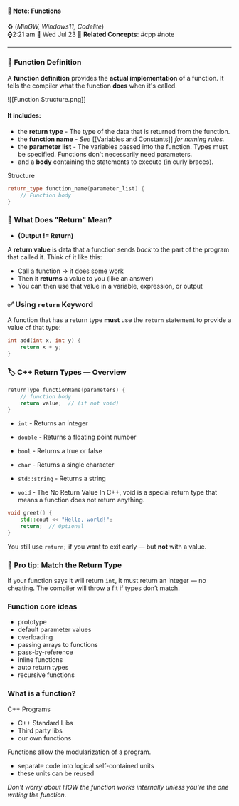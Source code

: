 #### 📝 Note: Functions 
 ♻️ (*MinGW, Windows11, Codelite*)   
 ⌚2:21 am  📆 Wed Jul 23
 🔗 **Related Concepts**: #cpp #note
___

### 🔧 Function Definition

A **function definition** provides the **actual implementation** of a function. It tells the compiler what the function **does** when it's called.

![[Function Structure.png]] 
#### It includes:

- the **return type** - The type of the data that is returned from the function.
- the **function name** - *See* [[Variables and Constants]] *for naming rules.*
- the **parameter list** - The variables passed into the function. Types must be specified. Functions don't necessarily need parameters.
- and a **body** containing the statements to execute (in curly braces).

Structure
```cpp
return_type function_name(parameter_list) {
	// Function body
}
```

### 🔁 What Does "Return" Mean?
- **(Output != Return)**

A **return value** is data that a function sends _back_ to the part of the program that called it. Think of it like this:

- Call a function → it does some work
- Then it **returns** a value to you (like an answer)
- You can then use that value in a variable, expression, or output
### ✅ Using `return` Keyword

A function that has a return type **must** use the `return` statement to provide a value of that type:

```cpp
int add(int x, int y) {
    return x + y;
}
```

###  🏷️ C++ Return Types — Overview

```cpp
returnType functionName(parameters) {
    // function body
    return value;  // (if not void)
}
```

- `int` - Returns an integer 

- `double` - Returns a floating point number

- `bool` - Returns a true or false

- `char` - Returns a single character

- `std::string` - Returns a string

- `void` - The No Return Value
In C++, void is a special return type that means a function does not return anything.

```cpp
void greet() {
	std::cout << "Hello, world!";
	return;  // Optional
}
```

You still use `return;` if you want to exit early — but **not** with a value.


### 🧠 Pro tip: Match the Return Type

If your function says it will return `int`, it must return an integer — no cheating. The compiler will throw a fit if types don’t match.


### Function core ideas










- prototype
- default parameter values
- overloading
- passing arrays to functions
- pass-by-reference
- inline functions
- auto return types
- recursive functions

### What is a function?
C++ Programs
- C++ Standard Libs
- Third party libs
- our own functions

Functions allow the modularization of a program.
 - separate code into logical self-contained units
 - these units can be reused

*Don't worry about HOW the function works internally unless you're the one writing the function.*





